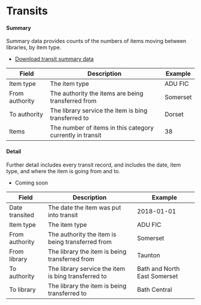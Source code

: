 Transits
========

#### Summary

Summary data provides counts of the numbers of items moving between libraries, by item type.

- [Download transit summary data](https://github.com/LibrariesWest/opendata/blob/master/movement/transits_summary.csv)

| Field | Description | Example |
| ----- | ----------- | ------- |
| Item type | The item type | ADU FIC |
| From authority | The authority the items are being transferred from | Somerset |
| To authority | The library service the item is bing transferred to | Dorset |
| Items | The number of items in this category currently in transit | 38  |

#### Detail

Further detail includes every transit record, and includes the date, item type, and where the item is going from and to.

- Coming soon

| Field | Description | Example |
| ----- | ----------- | ------- |
| Date transited | The date the item was put into transit | 2018-01-01 |
| Item type | The item type | ADU FIC |
| From authority | The authority the item is being transferred from | Somerset |
| From library | The library the item is being transferred from | Taunton |
| To authority | The library service the item is bing transferred to | Bath and North East Somerset |
| To library | The library the item is being transferred to | Bath Central |
